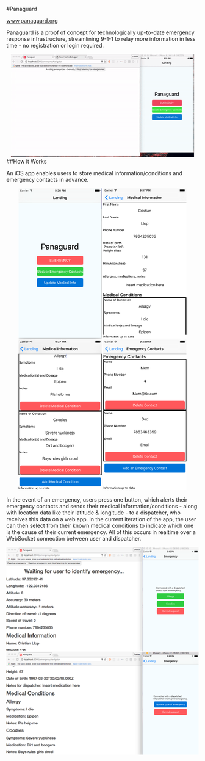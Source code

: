 #Panaguard

www.panaguard.org

Panaguard is a proof of concept for technologically up-to-date emergency response infrastructure, streamlining  9-1-1 to relay more information in less time - no registration or login required. 
<div style="text-align:center" align="center">
	<img src="https://github.com/llopinator/Panaguard/blob/master/Screenshots/Panaguard.gif" 
		display="block"/>
</div>
##How it Works

An iOS app enables users to store medical information/conditions and emergency contacts in advance.

<div style="text-align:center" align="center">
	<img src="https://github.com/llopinator/Panaguard/blob/master/Screenshots/Panaguard%20Landing.png" 
		display="inline-block"
		width="218"
		height="394"/>
	<img src="https://github.com/llopinator/Panaguard/blob/master/Screenshots/Panaguard%20MedInfo1.png" 
		display="inline-block"
		width="218"
		height="394"/>
	<img src="https://github.com/llopinator/Panaguard/blob/master/Screenshots/Panaguard%20MedInfo2.png" 
		display="inline-block"
		width="218"
		height="394"/>
	<img src="https://github.com/llopinator/Panaguard/blob/master/Screenshots/Panaguard%20EmergencyContacts.png" 
		display="inline-block"
		width="218"
		height="394"/>
</div>

In the event of an emergency, users press one button, which alerts their emergency contacts and sends their medical information/conditions - along with location data like their latitude & longitude - to a dispatcher, who receives this data on a web app. In the current iteration of the app, the user can then select from their known medical conditions to indicate which one is the cause of their current emergency. All of this occurs in realtime over a WebSocket connection between user and dispatcher.


<div style="text-align:center" align="center">
	<img src="https://github.com/llopinator/Panaguard/blob/master/Screenshots/Emergency1.png" 
		display="block"/>
	<img src="https://github.com/llopinator/Panaguard/blob/master/Screenshots/Emergency2.png" 
		display="block"/>
</div>

